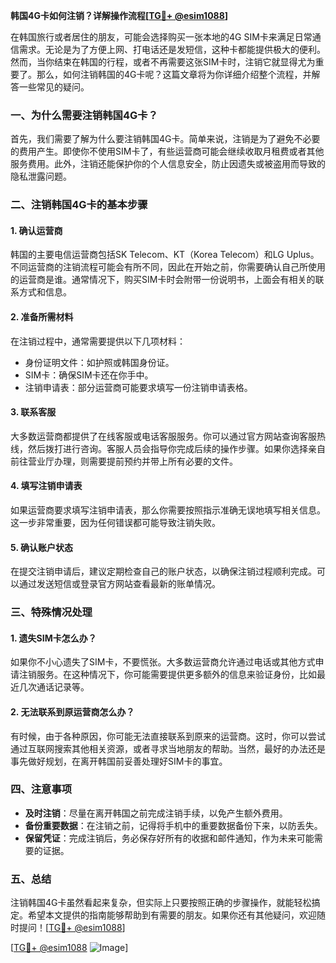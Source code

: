 **韩国4G卡如何注销？详解操作流程[[TG💪+ @esim1088](https://t.me/s/esim1088)]**

在韩国旅行或者居住的朋友，可能会选择购买一张本地的4G SIM卡来满足日常通信需求。无论是为了方便上网、打电话还是发短信，这种卡都能提供极大的便利。然而，当你结束在韩国的行程，或者不再需要这张SIM卡时，注销它就显得尤为重要了。那么，如何注销韩国的4G卡呢？这篇文章将为你详细介绍整个流程，并解答一些常见的疑问。

### **一、为什么需要注销韩国4G卡？**

首先，我们需要了解为什么要注销韩国4G卡。简单来说，注销是为了避免不必要的费用产生。即使你不使用SIM卡了，有些运营商可能会继续收取月租费或者其他服务费用。此外，注销还能保护你的个人信息安全，防止因遗失或被盗用而导致的隐私泄露问题。

### **二、注销韩国4G卡的基本步骤**

#### **1. 确认运营商**
韩国的主要电信运营商包括SK Telecom、KT（Korea Telecom）和LG Uplus。不同运营商的注销流程可能会有所不同，因此在开始之前，你需要确认自己所使用的运营商是谁。通常情况下，购买SIM卡时会附带一份说明书，上面会有相关的联系方式和信息。

#### **2. 准备所需材料**
在注销过程中，通常需要提供以下几项材料：
- 身份证明文件：如护照或韩国身份证。
- SIM卡：确保SIM卡还在你手中。
- 注销申请表：部分运营商可能要求填写一份注销申请表格。

#### **3. 联系客服**
大多数运营商都提供了在线客服或电话客服服务。你可以通过官方网站查询客服热线，然后拨打进行咨询。客服人员会指导你完成后续的操作步骤。如果你选择亲自前往营业厅办理，则需要提前预约并带上所有必要的文件。

#### **4. 填写注销申请表**
如果运营商要求填写注销申请表，那么你需要按照指示准确无误地填写相关信息。这一步非常重要，因为任何错误都可能导致注销失败。

#### **5. 确认账户状态**
在提交注销申请后，建议定期检查自己的账户状态，以确保注销过程顺利完成。可以通过发送短信或登录官方网站查看最新的账单情况。

### **三、特殊情况处理**

#### **1. 遗失SIM卡怎么办？**
如果你不小心遗失了SIM卡，不要慌张。大多数运营商允许通过电话或其他方式申请注销服务。在这种情况下，你可能需要提供更多额外的信息来验证身份，比如最近几次通话记录等。

#### **2. 无法联系到原运营商怎么办？**
有时候，由于各种原因，你可能无法直接联系到原来的运营商。这时，你可以尝试通过互联网搜索其他相关资源，或者寻求当地朋友的帮助。当然，最好的办法还是事先做好规划，在离开韩国前妥善处理好SIM卡的事宜。

### **四、注意事项**

- **及时注销**：尽量在离开韩国之前完成注销手续，以免产生额外费用。
- **备份重要数据**：在注销之前，记得将手机中的重要数据备份下来，以防丢失。
- **保留凭证**：完成注销后，务必保存好所有的收据和邮件通知，作为未来可能需要的证据。

### **五、总结**

注销韩国4G卡虽然看起来复杂，但实际上只要按照正确的步骤操作，就能轻松搞定。希望本文提供的指南能够帮助到有需要的朋友。如果你还有其他疑问，欢迎随时提问！[[TG💪+ @esim1088](https://t.me/s/esim1088)]

[[TG💪+ @esim1088](https://t.me/s/esim1088) ![Image](https://i.postimg.cc/4NQfJmqS/Snipaste-2025-05-13-00-14-12.png)]